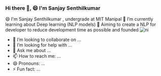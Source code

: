 ### Hi there 👋, 😄 I'm Sanjay Senthilkumar 

<!--
**sanjay-senthilkumar01/sanjay-senthilkumar01** is a ✨ _special_ ✨ repository because its `README.md` (this file) appears on your GitHub profile.

Here are some ideas to get you started:-->

😄 I'm Sanjay Senthilkumar , undergrade at MIT Manipal 
🌱 I’m currently learning about Deep learning (NLP models)
🚀 Aiming to create a NLP for developer to reduce development time as possible and founded ![ni](https://github.com/N-I-dev1)


- 👯 I’m looking to collaborate on ...
- 🤔 I’m looking for help with ...
- 💬 Ask me about ...
- 📫 How to reach me: ...
- 😄 Pronouns: ...
- ⚡ Fun fact: ...

